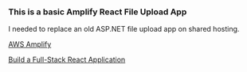 ### This is a basic Amplify React File Upload App

I needed to replace an old ASP.NET file upload app on shared hosting.

[AWS Amplify](https://docs.amplify.aws/start/q/integration/react)

[Build a Full-Stack React Application](https://aws.amazon.com/getting-started/hands-on/build-react-app-amplify-graphql/module-one/)
